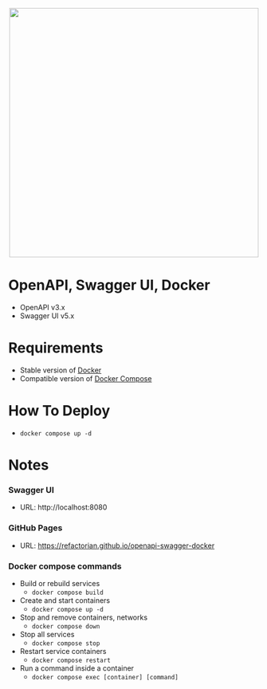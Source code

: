 <p align="center"><img src="https://www.openapis.org/wp-content/uploads/sites/3/2016/10/OpenAPI_Pantone.png" width="500"></p>

# OpenAPI, Swagger UI, Docker
- OpenAPI v3.x
- Swagger UI v5.x

# Requirements
- Stable version of [Docker](https://docs.docker.com/engine/install/)
- Compatible version of [Docker Compose](https://docs.docker.com/compose/install/#install-compose)

# How To Deploy
- `docker compose up -d`

# Notes

### Swagger UI
- URL: http://localhost:8080

### GitHub Pages
- URL: https://refactorian.github.io/openapi-swagger-docker

### Docker compose commands
- Build or rebuild services
    - `docker compose build`
- Create and start containers
    - `docker compose up -d`
- Stop and remove containers, networks
    - `docker compose down`
- Stop all services
    - `docker compose stop`
- Restart service containers
    - `docker compose restart`
- Run a command inside a container
    - `docker compose exec [container] [command]`
